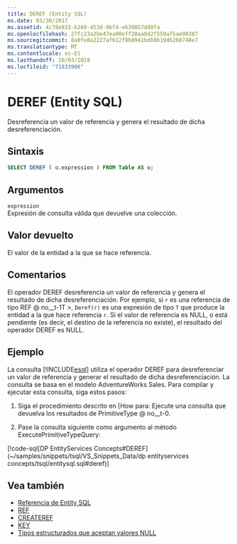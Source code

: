```yaml
---
title: DEREF (Entity SQL)
ms.date: 03/30/2017
ms.assetid: 4c78e833-b260-453d-9bf4-eb39857dd0fa
ms.openlocfilehash: 27fc23a2be47ea00eff20aa8d2f559af5ae90387
ms.sourcegitcommit: 8a0fe8a2227af612f8b8941bdb8b19d6268748e7
ms.translationtype: MT
ms.contentlocale: es-ES
ms.lasthandoff: 10/03/2019
ms.locfileid: "71833906"
---
```

# <a name="deref-entity-sql"></a>DEREF (Entity SQL)
Desreferencia un valor de referencia y genera el resultado de dicha desreferenciación.  
  
## <a name="syntax"></a>Sintaxis  
  
```sql  
SELECT DEREF ( o.expression ) FROM Table AS o;
```  
  
## <a name="arguments"></a>Argumentos  
 `expression`  
 Expresión de consulta válida que devuelve una colección.  
  
## <a name="return-value"></a>Valor devuelto  
 El valor de la entidad a la que se hace referencia.  
  
## <a name="remarks"></a>Comentarios  
 El operador DEREF desreferencia un valor de referencia y genera el resultado de dicha desreferenciación. Por ejemplo, si `r` es una referencia de tipo REF @ no__t-1T >, `Deref(r)` es una expresión de tipo `T` que produce la entidad a la que hace referencia `r`. Si el valor de referencia es NULL, o está pendiente (es decir, el destino de la referencia no existe), el resultado del operador DEREF es NULL.  
  
## <a name="example"></a>Ejemplo  
 La consulta [!INCLUDE[esql](../../../../../../includes/esql-md.md)] utiliza el operador DEREF para desreferenciar un valor de referencia y generar el resultado de dicha desreferenciación. La consulta se basa en el modelo AdventureWorks Sales. Para compilar y ejecutar esta consulta, siga estos pasos:  
  
1. Siga el procedimiento descrito en [How para: Ejecute una consulta que devuelva los resultados de PrimitiveType @ no__t-0.  
  
2. Pase la consulta siguiente como argumento al método ExecutePrimitiveTypeQuery:  
  
 [!code-sql[DP EntityServices Concepts#DEREF](~/samples/snippets/tsql/VS_Snippets_Data/dp entityservices concepts/tsql/entitysql.sql#deref)]  
  
## <a name="see-also"></a>Vea también

- [Referencia de Entity SQL](entity-sql-reference.md)
- [REF](ref-entity-sql.md)
- [CREATEREF](createref-entity-sql.md)
- [KEY](key-entity-sql.md)
- [Tipos estructurados que aceptan valores NULL](nullable-structured-types-entity-sql.md)
